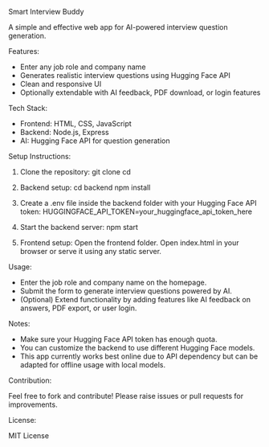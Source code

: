 Smart Interview Buddy 

A simple and effective web app for AI-powered interview question generation.

Features:
- Enter any job role and company name
- Generates realistic interview questions using Hugging Face API
- Clean and responsive UI
- Optionally extendable with AI feedback, PDF download, or login features

Tech Stack:
- Frontend: HTML, CSS, JavaScript
- Backend: Node.js, Express
- AI: Hugging Face API for question generation

Setup Instructions:

1. Clone the repository:
   git clone <your-repo-url>
   cd <your-repo-folder>

2. Backend setup:
   cd backend
   npm install

3. Create a .env file inside the backend folder with your Hugging Face API token:
   HUGGINGFACE_API_TOKEN=your_huggingface_api_token_here

4. Start the backend server:
   npm start

5. Frontend setup:
   Open the frontend folder.
   Open index.html in your browser or serve it using any static server.

Usage:

- Enter the job role and company name on the homepage.
- Submit the form to generate interview questions powered by AI.
- (Optional) Extend functionality by adding features like AI feedback on answers, PDF export, or user login.

Notes:

- Make sure your Hugging Face API token has enough quota.
- You can customize the backend to use different Hugging Face models.
- This app currently works best online due to API dependency but can be adapted for offline usage with local models.

Contribution:

Feel free to fork and contribute! Please raise issues or pull requests for improvements.

License:

MIT License
